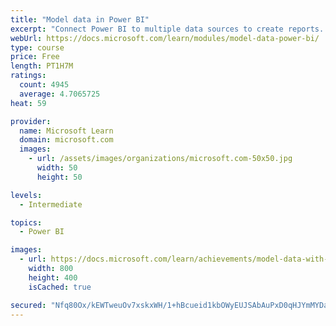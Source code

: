 ```yaml
---
title: "Model data in Power BI"
excerpt: "Connect Power BI to multiple data sources to create reports. Define the relationship between your data sources."
webUrl: https://docs.microsoft.com/learn/modules/model-data-power-bi/
type: course
price: Free
length: PT1H7M
ratings:
  count: 4945
  average: 4.7065725
heat: 59

provider:
  name: Microsoft Learn
  domain: microsoft.com
  images:
    - url: /assets/images/organizations/microsoft.com-50x50.jpg
      width: 50
      height: 50

levels:
  - Intermediate

topics:
  - Power BI

images:
  - url: https://docs.microsoft.com/learn/achievements/model-data-with-power-bi-desktop-social.png
    width: 800
    height: 400
    isCached: true

secured: "Nfq80Ox/kEWTweuOv7xskxWH/1+hBcueid1kbOWyEUJSAbAuPxD0qHJYmMYDaIw3TbU0pFCmrueGVavpjKRoHmLyPHkOHW9ZqYVg1zv5DQAjQPRkK31cA8376z1oN5ZMTtnRfsUPuLwFH5RDJLGgwws7XhtdvFaec0m5Hx/CLRhzfYc9b3Lrbg1FXPHQB9lJ7XAKx8HsolAqGKIwpDg+Rrp5HmApUMhXaleQz+USDJvkkcc8hEpI28EAqrTErzeuUZoMmj7slVyEed6oLIX6ky4VfUhFvmxFIP77EdaJSksThNNO7rZ2UDXiAyrSKFvC1bRIATHaHAz9WuMR8gbq66oJN4MkVSXd/Uk9FmM9lAXXBEazIFPYxcU49+E+698097lYSnLWh6Oy2++giT87HWuWoLfN1jgHamTnVy9YnwQ=;dBCckRVr72FAYXGkgCqgWw=="
---
```


